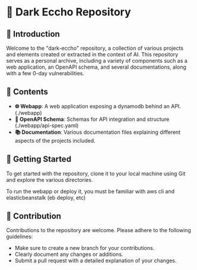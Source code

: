 # 🌌 Dark Eccho Repository

## 📜 Introduction
Welcome to the "dark-eccho" repository, a collection of various projects and elements created or extracted in the context of AI. This repository serves as a personal archive, including a variety of components such as a web application, an OpenAPI schema, and several documentations, along with a few 0-day vulnerabilities.

## 📁 Contents
- **🌐 Webapp**: A web application exposing a dynamodb behind an API. (./webapp)
- **🔗 OpenAPI Schema**: Schemas for API integration and structure (./webapp/api-spec.yaml)
- **📚 Documentation**: Various documentation files explaining different aspects of the projects included.

## 🚀 Getting Started
To get started with the repository, clone it to your local machine using Git and explore the various directories.

To run the webapp or deploy it, you must be familiar with aws cli and elasticbeanstalk (eb deploy, etc)

## 🤝 Contribution
Contributions to the repository are welcome. Please adhere to the following guidelines:
- Make sure to create a new branch for your contributions.
- Clearly document any changes or additions.
- Submit a pull request with a detailed explanation of your changes.
